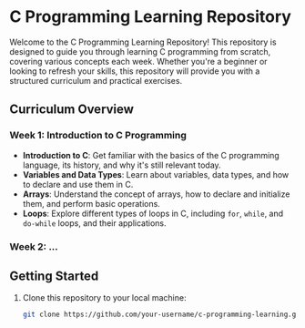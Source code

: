 # C Programming Learning Repository

Welcome to the C Programming Learning Repository! This repository is designed to guide you through learning C programming from scratch, covering various concepts each week. Whether you're a beginner or looking to refresh your skills, this repository will provide you with a structured curriculum and practical exercises.

## Curriculum Overview

### Week 1: Introduction to C Programming

- **Introduction to C**: Get familiar with the basics of the C programming language, its history, and why it's still relevant today.
- **Variables and Data Types**: Learn about variables, data types, and how to declare and use them in C.
- **Arrays**: Understand the concept of arrays, how to declare and initialize them, and perform basic operations.
- **Loops**: Explore different types of loops in C, including `for`, `while`, and `do-while` loops, and their applications.

### Week 2: ...



## Getting Started

1. Clone this repository to your local machine:
   ```bash
   git clone https://github.com/your-username/c-programming-learning.git
